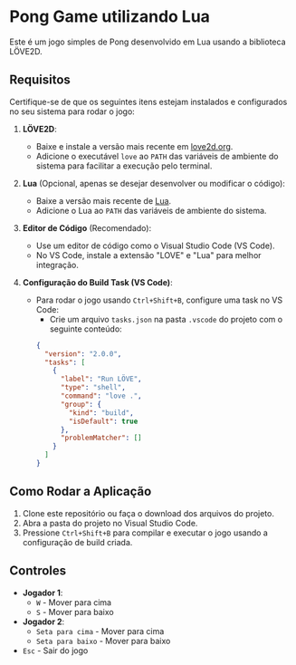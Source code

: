 
# Pong Game utilizando Lua

Este é um jogo simples de Pong desenvolvido em Lua usando a biblioteca LÖVE2D. 

## Requisitos

Certifique-se de que os seguintes itens estejam instalados e configurados no seu sistema para rodar o jogo:

1. **LÖVE2D**: 
   - Baixe e instale a versão mais recente em [love2d.org](https://love2d.org/).
   - Adicione o executável `love` ao `PATH` das variáveis de ambiente do sistema para facilitar a execução pelo terminal.

2. **Lua** (Opcional, apenas se desejar desenvolver ou modificar o código):
   - Baixe a versão mais recente de [Lua](https://luabinaries.sourceforge.net/download.html).
   - Adicione o Lua ao `PATH` das variáveis de ambiente do sistema.

3. **Editor de Código** (Recomendado):
   - Use um editor de código como o Visual Studio Code (VS Code).
   - No VS Code, instale a extensão "LOVE" e "Lua" para melhor integração.

4. **Configuração do Build Task (VS Code)**:
   - Para rodar o jogo usando `Ctrl+Shift+B`, configure uma task no VS Code:
     - Crie um arquivo `tasks.json` na pasta `.vscode` do projeto com o seguinte conteúdo:
     ```json
     {
       "version": "2.0.0",
       "tasks": [
         {
           "label": "Run LÖVE",
           "type": "shell",
           "command": "love .",
           "group": {
             "kind": "build",
             "isDefault": true
           },
           "problemMatcher": []
         }
       ]
     }
     ```

## Como Rodar a Aplicação

1. Clone este repositório ou faça o download dos arquivos do projeto.
2. Abra a pasta do projeto no Visual Studio Code.
3. Pressione `Ctrl+Shift+B` para compilar e executar o jogo usando a configuração de build criada.

## Controles

- **Jogador 1**:
  - `W` - Mover para cima
  - `S` - Mover para baixo
- **Jogador 2**:
  - `Seta para cima` - Mover para cima
  - `Seta para baixo` - Mover para baixo
- `Esc` - Sair do jogo
